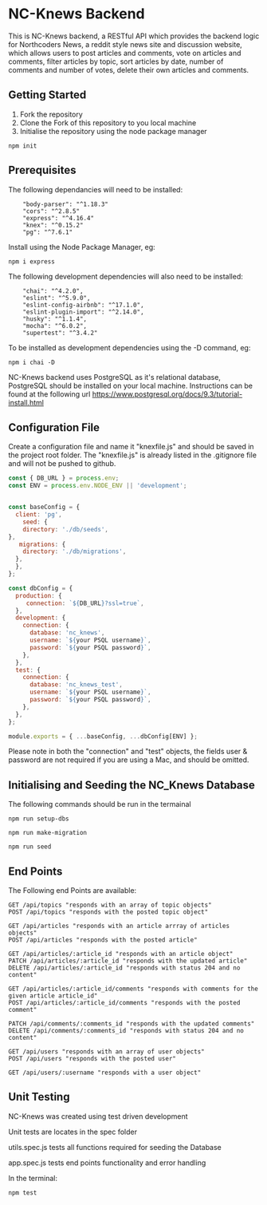 # NC-Knews Backend

This is NC-Knews backend, a RESTful API which provides the backend logic for Northcoders News, a reddit style news site and discussion website, which allows users to post articles and comments, vote on articles and comments, filter articles by topic, sort articles by date, number of comments and number of votes, delete their own articles and comments.

## Getting Started 

1. Fork the repository
2. Clone the Fork of this repository to you local machine
3. Initialise the repository using the node package manager

```
npm init 
```

## Prerequisites

The following dependancies will need to be installed: 

```
    "body-parser": "^1.18.3"
    "cors": "^2.8.5"
    "express": "^4.16.4"
    "knex": "^0.15.2"
    "pg": "^7.6.1"
```
Install using the Node Package Manager, eg:

```
npm i express
```

The following development dependencies will also need to be installed: 

```
    "chai": "^4.2.0",
    "eslint": "^5.9.0",
    "eslint-config-airbnb": "^17.1.0",
    "eslint-plugin-import": "^2.14.0",
    "husky": "^1.1.4",
    "mocha": "^6.0.2",
    "supertest": "^3.4.2"
```

To be installed as development dependencies using the -D command, eg:

```
npm i chai -D
```

NC-Knews backend uses PostgreSQL as it's relational database, PostgreSQL should be installed on your local machine. Instructions can be found at the following url https://www.postgresql.org/docs/9.3/tutorial-install.html

## Configuration File

Create a configuration file and name it "knexfile.js" and should be saved in the project root folder. The "knexfile.js" is already listed in the .gitignore file and will not be pushed to github.

```javascript
const { DB_URL } = process.env;
const ENV = process.env.NODE_ENV || 'development';


const baseConfig = {
  client: 'pg',
    seed: {
    directory: './db/seeds',
},
   migrations: {
    directory: './db/migrations',
  },
  },
};

const dbConfig = {
  production: {
     connection: `${DB_URL}?ssl=true`,
  },
  development: {
    connection: {
      database: 'nc_knews',
      username: `${your PSQL username}`, 
      password: `${your PSQL password}`,
    },
  },
  test: {
    connection: {
      database: 'nc_knews_test',
      username: `${your PSQL username}`,
      password: `${your PSQL password}`,
    },
  },
};

module.exports = { ...baseConfig, ...dbConfig[ENV] };
```

Please note in both the "connection" and "test" objects, the fields user & password are not required if you are using a Mac, and should be omitted.

##  Initialising and Seeding the NC_Knews Database

The following commands should be run in the termainal

```
npm run setup-dbs

npm run make-migration

npm run seed
```

## End Points 

The Following end Points are available:

```
GET /api/topics "responds with an array of topic objects"
POST /api/topics "responds with the posted topic object"

GET /api/articles "responds with an article arrray of articles objects"
POST /api/articles "responds with the posted article"

GET /api/articles/:article_id "responds with an article object"
PATCH /api/articles/:article_id "responds with the updated article"
DELETE /api/articles/:article_id "responds with status 204 and no content"

GET /api/articles/:article_id/comments "responds with comments for the given article article_id"
POST /api/articles/:article_id/comments "responds with the posted comment"

PATCH /api/comments/:comments_id "responds with the updated comments"
DELETE /api/comments/:comments_id "responds with status 204 and no content"

GET /api/users "responds with an array of user objects"
POST /api/users "responds with the posted user"

GET /api/users/:username "responds with a user object"

```


## Unit Testing

NC-Knews was created using test driven development

Unit tests are locates in the spec folder

utils.spec.js tests all functions required for seeding the Database

app.spec.js tests end points functionality and error handling

In the terminal:
```
npm test
```
